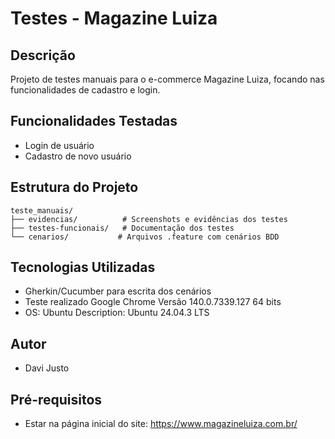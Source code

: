 # Testes - Magazine Luiza

## Descrição
Projeto de testes manuais para o e-commerce Magazine Luiza, focando nas funcionalidades de cadastro e login.

## Funcionalidades Testadas
- Login de usuário
- Cadastro de novo usuário

## Estrutura do Projeto
```
teste_manuais/
├── evidencias/          # Screenshots e evidências dos testes
├── testes-funcionais/   # Documentação dos testes
└── cenarios/           # Arquivos .feature com cenários BDD
```

## Tecnologias Utilizadas
- Gherkin/Cucumber para escrita dos cenários
- Teste realizado Google Chrome Versão 140.0.7339.127 64 bits
- OS:	Ubuntu
  Description:	Ubuntu 24.04.3 LTS

## Autor
- Davi Justo

## Pré-requisitos
- Estar na página inicial do site: https://www.magazineluiza.com.br/
